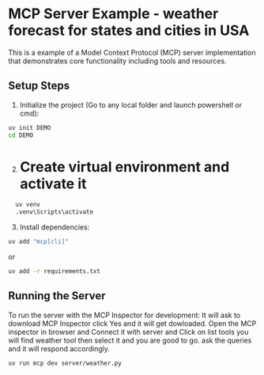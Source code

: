 # MCP Server Example - weather forecast for states and cities in USA

This is a example of a Model Context Protocol (MCP) server implementation that demonstrates core functionality including tools and resources.

## Setup Steps

1. Initialize the project (Go to any local folder and launch powershell or cmd):
```bash
uv init DEMO
cd DEMO
```

2.  # Create virtual environment and activate it
```bash
  uv venv
  .venv\Scripts\activate
  ```

3. Install dependencies:
```bash
uv add "mcp[cli]"
```
or 
```bash
uv add -r requirements.txt
```




## Running the Server

To run the server with the MCP Inspector for development: It will ask to download MCP Inspector click Yes and it will get dowloaded. Open the MCP inspector in browser and Connect it with server and Click on list tools you will find weather tool then select it and you are good to go. ask the queries and it will respond accordingly.
```bash
uv run mcp dev server/weather.py
```
